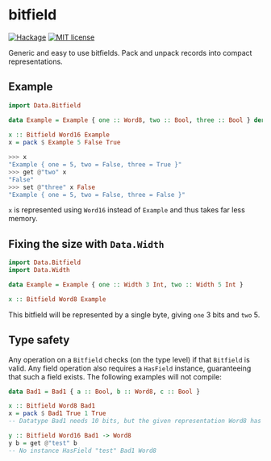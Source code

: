# bitfield

[![Hackage](https://img.shields.io/hackage/v/bitfield.svg?logo=haskell)](https://hackage.haskell.org/package/bitfield)
[![MIT license](https://img.shields.io/badge/license-MIT-blue.svg)](LICENSE)

Generic and easy to use bitfields. Pack and unpack records into compact representations.

## Example

```haskell
import Data.Bitfield

data Example = Example { one :: Word8, two :: Bool, three :: Bool } deriving (Show, Generic)
 
x :: Bitfield Word16 Example
x = pack $ Example 5 False True

>>> x
"Example { one = 5, two = False, three = True }"
>>> get @"two" x
"False"
>>> set @"three" x False
"Example { one = 5, two = False, three = False }"
```

`x` is represented using `Word16` instead of `Example` and thus takes far less memory.

## Fixing the size with `Data.Width`

```haskell
import Data.Bitfield
import Data.Width

data Example = Example { one :: Width 3 Int, two :: Width 5 Int }

x :: Bitfield Word8 Example
```

This bitfield will be represented by a single byte, giving `one` 3 bits and `two` 5.

## Type safety

Any operation on a `Bitfield` checks (on the type level) if that `Bitfield` is valid. Any field operation also requires a `HasField` instance, guaranteeing that such a field exists. The following examples will not compile:

```haskell
data Bad1 = Bad1 { a :: Bool, b :: Word8, c :: Bool }

x :: Bitfield Word8 Bad1
x = pack $ Bad1 True 1 True
-- Datatype Bad1 needs 10 bits, but the given representation Word8 has 8

y :: Bitfield Word16 Bad1 -> Word8
y b = get @"test" b
-- No instance HasField "test" Bad1 Word8
```
